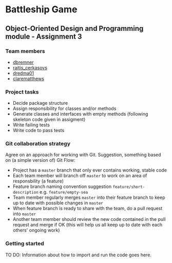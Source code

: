 # Battleship Game

## Object-Oriented Design and Programming module - Assignment 3

### Team members 

- [dbremner](https://bitbucket.org/dbremner)
- [raitis_cerkasovs](https://bitbucket.org/raitis_cerkasovs)
- [dredma01](https://bitbucket.org/dredma01)
- [clarematthews](https://bitbucket.org/clarematthews)

### Project tasks

- Decide package structure
- Assign responsibility for classes and/or methods
- Generate classes and interfaces with empty methods (following skeleton code given in assigment)
- Write failing tests
- Write code to pass tests

### Git collaboration strategy

Agree on an approach for working with Git. Suggestion, something based on (a simple version of) Git Flow:

- Project has a `master` branch that only ever contains working, stable code
- Each team member will branch off `master` to work on an area of responsbility (a feature)
- Feature branch naming convention suggestion `feature/short-description` e.g. `feature/empty-sea`
- Team member regularly merges `master` into their feature branch to keep up to date with possible changes in `master`
- When feature branch is ready to share with the team, do a pull request into `master`
- Another team member should review the new code contained in the pull request and merge if OK (this will help us all keep up to date with each others' ongoing work)

### Getting started

TO DO: Information about how to import and run the code goes here.
